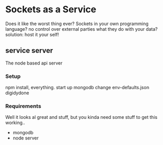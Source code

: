 # Sockets as a Service
Does it like the worst thing ever? Sockets in your own programming language? no control over external parties what they do with your data?
solution: host it your self!

## service server
The node based api server

### Setup

npm install, everything.
start up mongodb
change env-defaults.json
digidydone

### Requirements
Well it looks al great and stuff, but you kinda need some stuff to get this working..

 - mongodb
 - node server




